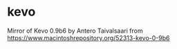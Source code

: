 # kevo
Mirror of Kevo 0.9b6 by Antero Taivalsaari from https://www.macintoshrepository.org/52313-kevo-0-9b6
